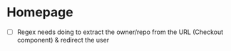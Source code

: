# Homepage

- [ ] Regex needs doing to extract the owner/repo from the URL (Checkout component) & redirect the user
